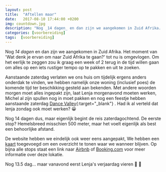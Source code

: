 ```yaml
---
layout: post
title:  "Aftellen maar"
date:   2017-08-10 17:44:00 +0200
img: countdown.jpg
description: "Nog _14 dagen_ en dan zijn we aangekomen in Zuid Afrika. Het moment van 'Wat denk je ervan om naar Zuid Afrika te gaan?' tot nu is omgevlogen. "
categories: [voorbereiding]
tags:  [voorbereiding]
---
```

Nog _14 dagen_ en dan zijn we aangekomen in Zuid Afrika. Het moment van 'Wat denk je ervan om naar Zuid Afrika te gaan?' tot nu is omgevlogen. Om het eerlijk te zeggen zou ik graag een week of 2 terug in de tijd willen gaan om alles op een iets rustiger tempo op te pakken en uit te zoeken.

Aanstaande zaterdag verlaten we ons huis om tijdelijk ergens anders onderdak te vinden, we hebben namelijk onze woning (inclusief poes) de komende tijd ter beschikking gesteld aan bekenden. Met andere woorden morgen moet alles ingepakt zijn, laat Lenja morgenavond moeten werken, Michel al zijn spullen nog in moet pakken en nog een feestje hebben aanstaande zaterdag [Dance Valley](https://dancevalley.com/){:target="_blank"} . Had ik al verteld dat lenja zondag ook moet werken? :grinning:

Nog 14 dagen dus, maar eigenlijk begint de reis zaterdagochtend. De eerste stop? Hemelsbreed misschien 500 meter, maar het voelt eigenlijk als best een behoorlijke afstand.

De website hebben we eindelijk ook weer eens aangepakt, We hebben een [kaart](/map/) toegevoegd om een overzicht te tonen waar we wanneer blijven. Op bijna alle stops staat een link naar [Airbnb](https://www.airbnb.com/c/mtol) of [Booking.com](http://www.booking.com/?aid=1309061) voor meer informatie over deze lokatie.

Nog 13.5 dag... maar vanavond eerst Lenja's verjaardag vieren :tada: :balloon:


